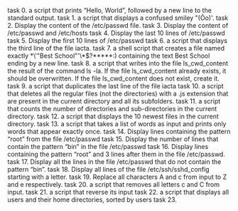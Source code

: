 task 0.  a script that prints “Hello, World”, followed by a new line to the standard output.
task 1.  a script that displays a confused smiley "(Ôo)'.
task 2.  Display the content of the /etc/passwd file.
task 3.  Display the content of /etc/passwd and /etc/hosts
task 4.  Display the last 10 lines of /etc/passwd
task 5.  Display the first 10 lines of /etc/passwd
task 6.  a script that displays the third line of the file iacta.
task 7.  a shell script that creates a file named exactly \*\\'"Best School"\'\\*$\?\*\*\*\*\*:) containing the text             Best School ending by a new line.
task 8.  a script that writes into the file ls_cwd_content the result of the command ls -la. If the file ls_cwd_content          already exists, it should be overwritten. If the file ls_cwd_content does not exist, create it.
task 9.  a script that duplicates the last line of the file iacta
task 10. a script that deletes all the regular files (not the directories) with a .js extension that are present in the          current directory and all its subfolders.
task 11. a script that counts the number of directories and sub-directories in the current directory.
task 12. a script that displays the 10 newest files in the current directory.
task 13. a script that takes a list of words as input and prints only words that appear exactly once.
task 14. Display lines containing the pattern “root” from the file /etc/passwd
task 15. Display the number of lines that contain the pattern “bin” in the file /etc/passwd
task 16. Display lines containing the pattern “root” and 3 lines after them in the file /etc/passwd.
task 17. Display all the lines in the file /etc/passwd that do not contain the pattern “bin”.
task 18. Display all lines of the file /etc/ssh/sshd_config starting with a letter.
task 19. Replace all characters A and c from input to Z and e respectively.
task 20. a script that removes all letters c and C from input.
task 21. a script that reverse its input
task 22. a script that displays all users and their home directories, sorted by users
task 23. 
